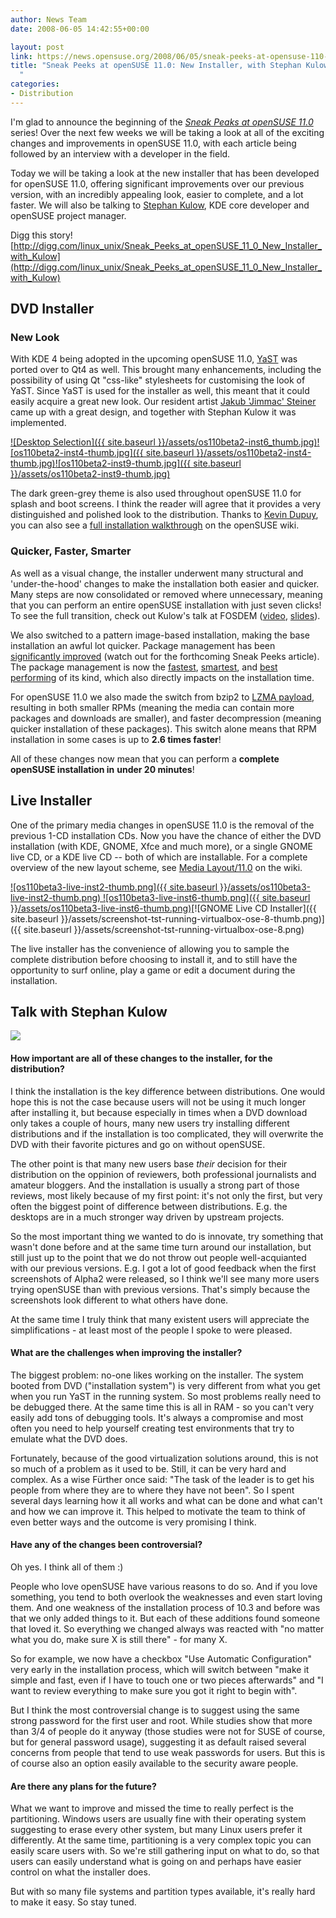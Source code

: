 ```yaml
---
author: News Team
date: 2008-06-05 14:42:55+00:00

layout: post
link: https://news.opensuse.org/2008/06/05/sneak-peeks-at-opensuse-110-new-installer-with-stephan-kulow/
title: "Sneak Peeks at openSUSE 11.0: New Installer, with Stephan Kulow\
  "
categories:
- Distribution
---
```

I'm glad to announce the beginning of the [_Sneak Peaks at openSUSE 11.0_](https://news.opensuse.org/category/sneak-peeks/) series! Over the next few weeks we will be taking a look at all of the exciting changes and improvements in openSUSE 11.0, with each article being followed by an interview with a developer in the field.

Today we will be taking a look at the new installer that has been developed for openSUSE 11.0, offering significant improvements over our previous version, with an incredibly appealing look, easier to complete, and a lot faster. We will also be talking to [Stephan Kulow](http://www.kdedevelopers.org/blog/124), KDE core developer and openSUSE project manager.

Digg this story! [http://digg.com/linux_unix/Sneak_Peeks_at_openSUSE_11_0_New_Installer_with_Kulow](http://digg.com/linux_unix/Sneak_Peeks_at_openSUSE_11_0_New_Installer_with_Kulow)

<!-- more -->

## DVD Installer







### New Look


With KDE 4 being adopted in the upcoming openSUSE 11.0, [YaST](http://opensuse.org/YaST) was ported over to Qt4 as well. This brought many enhancements, including the possibility of using Qt "css-like" stylesheets for customising the look of YaST. Since YaST is used for the installer as well, this meant that it could easily acquire a great new look. Our resident artist [Jakub 'Jimmac' Steiner](http://jimmac.musichall.cz/) came up with a great design, and together with Stephan Kulow it was implemented.

[![Desktop Selection]({{ site.baseurl }}/assets/os110beta2-inst6_thumb.jpg)](http://files.opensuse.org/opensuse/en/6/68/OS11.0beta2-inst6.jpg)[![os110beta2-inst4-thumb.jpg]({{ site.baseurl }}/assets/os110beta2-inst4-thumb.jpg)](http://files.opensuse.org/opensuse/en/e/e4/Opensusedvd-install7.png)[![os110beta2-inst9-thumb.jpg]({{ site.baseurl }}/assets/os110beta2-inst9-thumb.jpg)](http://files.opensuse.org/opensuse/en/3/35/Opensusedvd-install15.png)

The dark green-grey theme is also used throughout openSUSE 11.0 for splash and boot screens. I think the reader will agree that it provides a very distinguished and polished look to the distribution. Thanks to [Kevin Dupuy](http://en.opensuse.org/User:Kdupuy9), you can also see a [full installation walkthrough](http://en.opensuse.org/Installation/11.0_DVD_Install) on the openSUSE wiki.


### Quicker, Faster, Smarter


As well as a visual change, the installer underwent many structural and 'under-the-hood' changes to make the installation both easier and quicker. Many steps are now consolidated or removed where unnecessary, meaning that you can perform an entire openSUSE installation with just seven clicks! To see the full transition, check out Kulow's talk at FOSDEM ([video](http://tube.opensuse.org/fosdem08/fosdem08_day1_02_coolo.ogg), [slides](http://files.opensuse.org/opensuse/en/4/4b/Outlook110.pdf)).

We also switched to a pattern image-based installation, making the base installation an awful lot quicker. Package management has been [significantly improved](http://duncan.mac-vicar.com/blog/archives/314) (watch out for the forthcoming Sneak Peeks article). The package management is now the [fastest](http://duncan.mac-vicar.com/blog/archives/296), [smartest](http://duncan.mac-vicar.com/blog/archives/311), and [best performing](http://duncan.mac-vicar.com/blog/archives/309) of its kind, which also directly impacts on the installation time.

For openSUSE 11.0 we also made the switch from bzip2 to [LZMA payload](http://en.opensuse.org/LZMA), resulting in both smaller RPMs (meaning the media can contain more packages and downloads are smaller), and faster decompression (meaning quicker installation of these packages). This switch alone means that RPM installation in some cases is up to **2.6 times faster**!

All of these changes now mean that you can perform a **complete openSUSE installation in** **under 20 minutes**!


## Live Installer





One of the primary media changes in openSUSE 11.0 is the removal of the previous 1-CD installation CDs. Now you have the chance of either the DVD installation (with KDE, GNOME, Xfce and much more), or a single GNOME live CD, or a KDE live CD -- both of which are installable. For a complete overview of the new layout scheme, see [Media Layout/11.0](http://en.opensuse.org/Media_Layout/11.0) on the wiki.

[![os110beta3-live-inst2-thumb.png]({{ site.baseurl }}/assets/os110beta3-live-inst2-thumb.png) ](http://files.opensuse.org/opensuse/en/0/0a/OS11.0beta3-live-inst2.png)[![os110beta3-live-inst6-thumb.png]({{ site.baseurl }}/assets/os110beta3-live-inst6-thumb.png)](http://files.opensuse.org/opensuse/en/2/23/OS11.0beta3-live-inst6.png)[![GNOME Live CD Installer]({{ site.baseurl }}/assets/screenshot-tst-running-virtualbox-ose-8-thumb.png)]({{ site.baseurl }}/assets/screenshot-tst-running-virtualbox-ose-8.png)

The live installer has the convenience of allowing you to sample the complete distribution before choosing to install it, and to still have the opportunity to surf online, play a game or edit a document during the installation.


## Talk with Stephan Kulow







![](http://files.opensuse.org/opensuse/en/d/d9/Stephan.jpg)




#### How important are all of these changes to the installer, for the distribution?



I think the installation is the key difference between distributions. One would hope this is not the case because users will not be using it much longer after installing it, but because especially in times when a DVD download only takes a couple of hours, many new users try installing different distributions and if the installation is too complicated, they will overwrite the DVD with their favorite pictures and go on without openSUSE.

The other point is that many new users base _their_ decision for their distribution on the oppinion of reviewers, both professional journalists and amateur bloggers. And the installation is usually a strong part of those reviews, most likely because of my first point: it's not only the first, but very often the biggest point of difference between distributions. E.g. the desktops are in a much stronger way driven by upstream projects.

So the most important thing we wanted to do is innovate, try something that wasn't done before and at the same time turn around our installation, but still just up to the point that we do not throw out people well-acquianted with our previous versions. E.g. I got a lot of good feedback when the first screenshots of Alpha2 were released, so I think we'll see many more users trying openSUSE than with previous versions. That's simply because the screenshots look different to what others have done.

At the same time I truly think that many existent users will appreciate the simplifications - at least most of the people I spoke to were pleased.



#### What are the challenges when improving the installer?



The biggest problem: no-one likes working on the installer. The system booted from DVD ("installation system") is very different from what you get when you run YaST in the running system. So most problems really need to be debugged there. At the same time this is all in RAM - so you can't very easily add tons of debugging tools. It's always a compromise and most often you need to help yourself creating test environments that try to emulate what the DVD does.

Fortunately, because of the good virtualization solutions around, this is not so much of a problem as it used to be. Still, it can be very hard and complex. As a wise Fürther once said: "The task of the leader is to get his people from where they are to where they have not been". So I spent several days learning how it all works and what can be done and what can't and how we can improve it. This helped to motivate the team to think of even better ways and the outcome is very promising I think.


#### Have any of the changes been controversial?


Oh yes. I think all of them :)

People who love openSUSE have various reasons to do so. And if you love something, you tend to both overlook the weaknesses and even start loving them. And one weakness of the installation process of 10.3 and before was that we only added things to it. But each of these additions found someone that loved it. So everything we changed always was reacted with "no matter what you do, make sure X is still there" - for many X.

So for example, we now have a checkbox "Use Automatic Configuration" very early in the installation process, which will switch between "make it simple and fast, even if I have to touch one or two pieces afterwards" and "I want to review everything to make sure you got it right to begin with".

But I think the most controversial change is to suggest using the same strong password for the first user and root. While studies show that more than 3/4 of people do it anyway (those studies were not for SUSE of course, but for general password usage), suggesting it as default raised several concerns from people that tend to use weak passwords for users. But this is of course also an option easily available to the security aware people.



#### Are there any plans for the future?



What we want to improve and missed the time to really perfect is the partitioning. Windows users are usually fine with their operating system suggesting to erase every other system, but many Linux users prefer it differently. At the same time, partitioning is a very complex topic you can easily scare users with. So we're still gathering input on what to do, so that users can easily understand what is going on and perhaps have easier control on what the installer does.

But with so many file systems and partition types available, it's really hard to make it easy. So stay tuned.		
